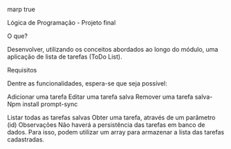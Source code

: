 
marp
true


Lógica de Programação - Projeto final

O que?

Desenvolver, utilizando os conceitos abordados ao longo do módulo, uma aplicação de lista de tarefas (ToDo List).


Requisitos

Dentre as funcionalidades, espera-se que seja possível:

Adicionar uma tarefa
Editar uma tarefa salva
Remover uma tarefa salva-Npm install prompt-sync

Listar todas as tarefas salvas
Obter uma tarefa, através de um parâmetro (id)
Observações
Não haverá a persistência das tarefas em banco de dados. Para isso, podem utilizar um array para armazenar a lista das tarefas cadastradas.